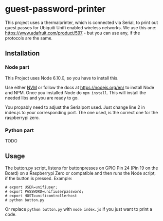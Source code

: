 # guest-password-printer

This project uses a thermalprinter, which is connected via Serial, to print out guest passes for Ubiquiti Unifi enabled wireless networks.
We use this one: https://www.adafruit.com/product/597 - but you can use any, if the protocols are the same.

## Installation

### Node part
This Project uses Node 6.10.0, so you have to install this.

Use either [NVM](https://github.com/creationix/nvm) or follow the docs at https://nodejs.org/en/ to install Node and NPM.
Once you installed Node do ```npm install```. This will install the needed libs and you are ready to go.

You propably need to adjust the Serialport used. Just change line 2 in index.js to your corresponding port. The one used, is the correct one for the raspberrypi zero.

### Python part
TODO

## Usage
The button.py script, listens for buttonpresses on GPIO Pin 24 (Pin 19 on the Board) on a Raspberrypi Zero or compatible and then runs the Node script, if the button is pressed.
Example: 
```
# export USER=unifiuser;
# export PASSWORD=unifiuserpassword;
# export HOST=unificontrollerhost
# python button.py
```
Or replace ```python button.py``` with ```node index.js``` if you just want to print a code.
